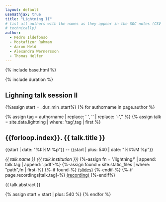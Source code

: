 ```yaml
---
layout: default
usemathjax: true
title: "Lightning II"
# list all authors with the names as they appear in the SOC notes (CSV file
# technically)
author:
  - Pedro Ildefonso
  - Mostafizur Rahman
  - Aaron Held
  - Alexandra Wernersson
  - Thomas Helfer
---
```

{% include base.html %}

{% include duration %}
## Lighning talk session II

{%assign start = _dur_min_start%}
{% for authorname in page.author %}

{% assign tag = authorname | replace: ' ', '' | replace: '-','' %}
{% assign talk = site.data.lightning | where: 'tag',tag | first %}

<h2 id="{{talk.tag}}">{{forloop.index}}. {{ talk.title }}</h2>
{{start | date: "%I:%M %p"}} -- {{start | plus: 540 | date: "%I:%M %p"}}

<em>{{ talk.name }} ({{ talk.institution }})</em>
{%-assign fn = '/lightning/' | append: talk.tag | append: '.pdf'-%}
{%-assign found = site.static_files | where: "path",fn | first-%}
{%-if found-%}
<a href="{{base}}/lightning/{{talk.tag}}.pdf"> (slides)</a>
{%-endif-%}
{%-if page.recordings[talk.tag]-%}
<a href="{{page.recordings[talk.tag]}}"> (recording)</a>
{%-endif%}

{{ talk.abstract }}

{% assign start = start | plus: 540 %}
{% endfor %}
